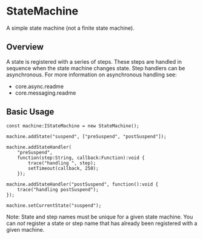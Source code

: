 # StateMachine

A simple state machine (not a finite state machine).

## Overview

A state is registered with a series of steps. These steps are handled in sequence when the state machine changes state. Step handlers can be asynchronous. For more information on asynchronous handling see:

+ core.async.readme
+ core.messaging.readme

## Basic Usage

    const machine:IStateMachine = new StateMachine();

    machine.addState("suspend", ["preSuspend", "postSuspend"]);
    
    machine.addStateHandler(
	    "preSuspend",
	    function(step:String, callback:Function):void {
    		trace("handling ", step);
    		setTimeout(callback, 250);
    	});
    
    machine.addStateHandler("postSuspend", function():void {
    	trace("handling postSuspend");
    });
    
    machine.setCurrentState("suspend");

Note: State and step names must be unique for a given state machine. You can *not* register a state or step name that has already been registered with a given machine.
